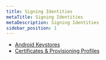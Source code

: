 ```yaml
---
title: Signing Identities
metaTitle: Signing Identities
metaDescription: Signing Identities
sidebar_position: 1
---
```


- [Android Keystores](./android-keystores.md)
- [Certificates & Provisioning Profiles](./ios-certificates-and-provisioning-profiles.md)